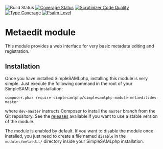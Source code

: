 ![Build Status](https://github.com/simplesamlphp/simplesamlphp-module-metaedit/workflows/CI/badge.svg?branch=master)
[![Coverage Status](https://codecov.io/gh/simplesamlphp/simplesamlphp-module-metaedit/branch/master/graph/badge.svg)](https://codecov.io/gh/simplesamlphp/simplesamlphp-module-metaedit)
[![Scrutinizer Code Quality](https://scrutinizer-ci.com/g/simplesamlphp/simplesamlphp-module-metaedit/badges/quality-score.png?b=master)](https://scrutinizer-ci.com/g/simplesamlphp/simplesamlphp-module-metaedit/?branch=master)
[![Type Coverage](https://shepherd.dev/github/simplesamlphp/simplesamlphp-module-metaedit/coverage.svg)](https://shepherd.dev/github/simplesamlphp/simplesamlphp-module-metaedit)
[![Psalm Level](https://shepherd.dev/github/simplesamlphp/simplesamlphp-module-metaedit/level.svg)](https://shepherd.dev/github/simplesamlphp/simplesamlphp-module-metaedit)

Metaedit module
===============

This module provides a web interface for very basic metadata editing and registration.

Installation
------------

Once you have installed SimpleSAMLphp, installing this module is very simple. Just execute the following
command in the root of your SimpleSAMLphp installation:

```shell
composer.phar require simplesamlphp/simplesamlphp-module-metaedit:dev-master
```

where `dev-master` instructs Composer to install the `master` branch from the Git repository. See the
[releases](https://github.com/simplesamlphp/simplesamlphp-module-metaedit/releases) available if you
want to use a stable version of the module.

The module is enabled by default. If you want to disable the module once installed, you just need to create a file named
`disable` in the `modules/metaedit/` directory inside your SimpleSAMLphp installation.
